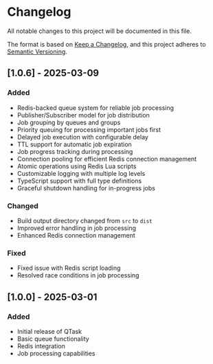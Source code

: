# Changelog

All notable changes to this project will be documented in this file.

The format is based on [Keep a Changelog](https://keepachangelog.com/en/1.0.0/),
and this project adheres to [Semantic Versioning](https://semver.org/spec/v2.0.0.html).

## [1.0.6] - 2025-03-09

### Added
- Redis-backed queue system for reliable job processing
- Publisher/Subscriber model for job distribution
- Job grouping by queues and groups
- Priority queuing for processing important jobs first
- Delayed job execution with configurable delay
- TTL support for automatic job expiration
- Job progress tracking during processing
- Connection pooling for efficient Redis connection management
- Atomic operations using Redis Lua scripts
- Customizable logging with multiple log levels
- TypeScript support with full type definitions
- Graceful shutdown handling for in-progress jobs

### Changed
- Build output directory changed from `src` to `dist`
- Improved error handling in job processing
- Enhanced Redis connection management

### Fixed
- Fixed issue with Redis script loading
- Resolved race conditions in job processing

## [1.0.0] - 2025-03-01

### Added
- Initial release of QTask
- Basic queue functionality
- Redis integration
- Job processing capabilities
